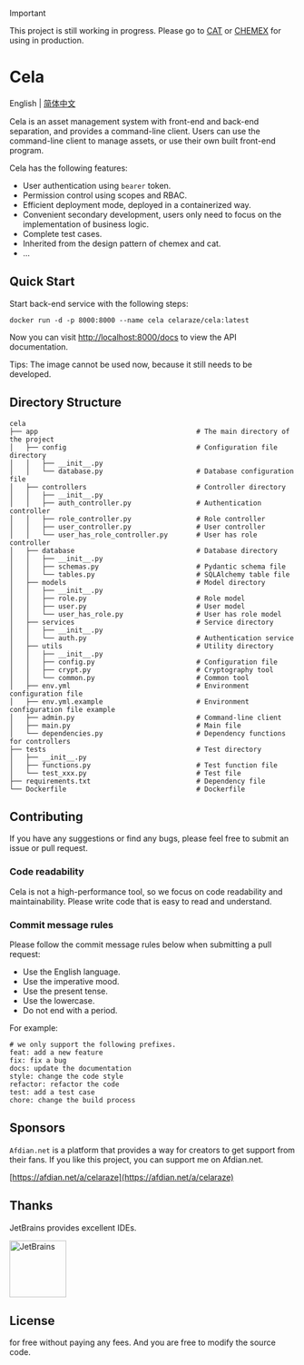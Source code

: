> [!IMPORTANT]
>
> This project is still working in progress. Please go to [CAT](https://github.com/celaraze/cat)
> or [CHEMEX](https://github.com/celaraze/chemex) for using in production.

# Cela

English | [简体中文](README/README.zh_CN.md)

Cela is an asset management system with front-end and back-end separation, and provides a command-line client. Users can
use the command-line client to manage assets, or use their own built front-end program.

Cela has the following features:

- User authentication using `bearer` token.
- Permission control using scopes and RBAC.
- Efficient deployment mode, deployed in a containerized way.
- Convenient secondary development, users only need to focus on the implementation of business logic.
- Complete test cases.
- Inherited from the design pattern of chemex and cat.
- ...

## Quick Start

Start back-end service with the following steps:

`docker run -d -p 8000:8000 --name cela celaraze/cela:latest`

Now you can visit [http://localhost:8000/docs](http://localhost:8000/docs) to view the API documentation.

Tips: The image cannot be used now, because it still needs to be developed.

## Directory Structure

```shell
cela
├── app                                       # The main directory of the project
│   ├── config                                # Configuration file directory
│   │   ├── __init__.py                       
│   │   └── database.py                       # Database configuration file
│   ├── controllers                           # Controller directory
│   │   ├── __init__.py                       
│   │   ├── auth_controller.py                # Authentication controller
│   │   ├── role_controller.py                # Role controller
│   │   ├── user_controller.py                # User controller
│   │   └── user_has_role_controller.py       # User has role controller
│   ├── database                              # Database directory
│   │   ├── __init__.py                       
│   │   ├── schemas.py                        # Pydantic schema file
│   │   └── tables.py                         # SQLAlchemy table file
│   ├── models                                # Model directory
│   │   ├── __init__.py                       
│   │   ├── role.py                           # Role model
│   │   ├── user.py                           # User model
│   │   └── user_has_role.py                  # User has role model
│   ├── services                              # Service directory
│   │   ├── __init__.py                       
│   │   └── auth.py                           # Authentication service
│   ├── utils                                 # Utility directory
│   │   ├── __init__.py                       
│   │   ├── config.py                         # Configuration file
│   │   ├── crypt.py                          # Cryptography tool
│   │   └── common.py                         # Common tool
│   ├── env.yml                               # Environment configuration file
│   ├── env.yml.example                       # Environment configuration file example
│   ├── admin.py                              # Command-line client
│   ├── main.py                               # Main file
│   └── dependencies.py                       # Dependency functions for controllers
├── tests                                     # Test directory
│   ├── __init__.py                           
│   ├── functions.py                          # Test function file
│   └── test_xxx.py                           # Test file
├── requirements.txt                          # Dependency file
└── Dockerfile                                # Dockerfile
```

## Contributing

If you have any suggestions or find any bugs, please feel free to submit an issue or pull request.

### Code readability

Cela is not a high-performance tool, so we focus on code readability and maintainability. Please write code that is easy
to read and understand.

### Commit message rules

Please follow the commit message rules below when submitting a pull request:

- Use the English language.
- Use the imperative mood.
- Use the present tense.
- Use the lowercase.
- Do not end with a period.

For example:

```text
# we only support the following prefixes.
feat: add a new feature
fix: fix a bug
docs: update the documentation
style: change the code style
refactor: refactor the code
test: add a test case
chore: change the build process
```

## Sponsors

`Afdian.net` is a platform that provides a way for creators to get support from their fans. If you like this project,
you can support me on Afdian.net.

[https://afdian.net/a/celaraze](https://afdian.net/a/celaraze)

## Thanks

JetBrains provides excellent IDEs.

<a href="https://www.jetbrains.com/?from=cela" target="_blank">
    <img src="https://www.jetbrains.com/company/brand/img/jetbrains_logo.png" width="100" alt="JetBrains" />
</a>

## License

for free without paying any fees. And you are free to modify the source code.